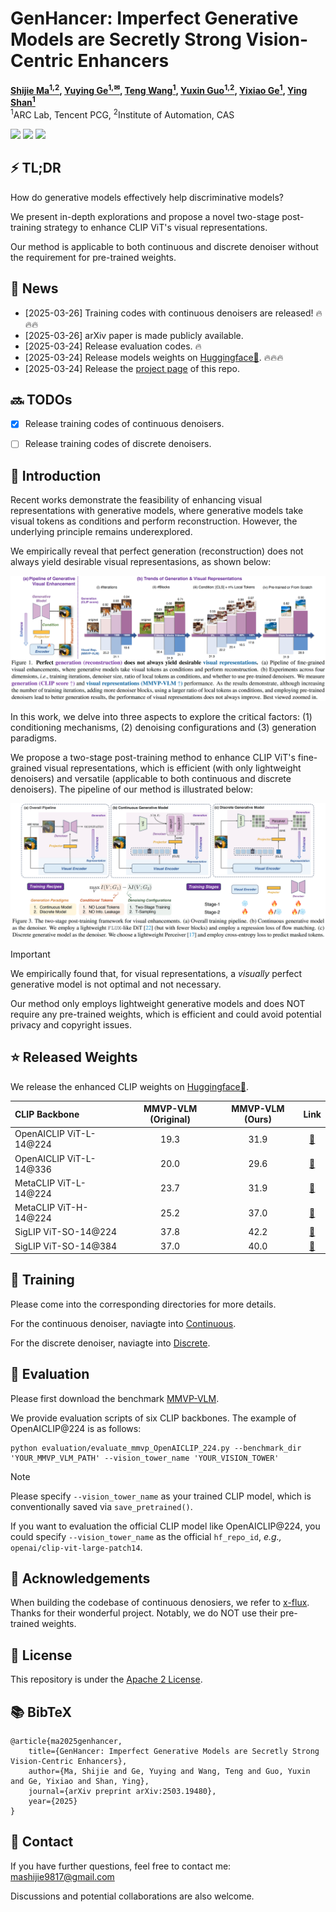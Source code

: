 # GenHancer: Imperfect Generative Models are Secretly Strong Vision-Centric Enhancers

**[Shijie Ma<sup>1,2</sup>](https://mashijie1028.github.io/), 
[Yuying Ge<sup>1,&#9993;</sup>](https://geyuying.github.io/), 
[Teng Wang<sup>1</sup>](http://ttengwang.com/), 
[Yuxin Guo<sup>1,2</sup>](https://scholar.google.com/citations?user=x_0spxgAAAAJ&hl=en), 
[Yixiao Ge<sup>1</sup>](https://geyixiao.com/), 
[Ying Shan<sup>1</sup>](https://scholar.google.com/citations?user=4oXBp9UAAAAJ&hl=en)**
<br>
<sup>1</sup>ARC Lab, Tencent PCG, 
<sup>2</sup>Institute of Automation, CAS
<br>

<a href='https://arxiv.org/abs/2503.19480'><img src='https://img.shields.io/badge/ArXiv-2503.19480-red'></a> 
<a href='https://mashijie1028.github.io/GenHancer/'><img src='https://img.shields.io/badge/Project-Page-Green'></a>
<a href='https://huggingface.co/msj9817/GenHancer/'><img src='https://img.shields.io/badge/Model-Huggingface-yellow'></a>



## ⚡ TL;DR

How do generative models effectively help discriminative models?

We present in-depth explorations and propose a novel two-stage post-training strategy to enhance CLIP ViT's visual representations.

Our method is applicable to both continuous and discrete denoiser without the requirement for pre-trained weights.



## 📅 News

* [2025-03-26] Training codes with continuous denoisers are released! 🔥🔥🔥
* [2025-03-26] arXiv paper is made publicly available.
* [2025-03-24] Release evaluation codes. 🔥
* [2025-03-24] Release models weights on [Huggingface🤗](https://huggingface.co/msj9817/GenHancer/). 🔥🔥🔥
* [2025-03-24] Release the [project page](https://mashijie1028.github.io/gen4rep/) of this repo.



## 🔜 TODOs

- [x] Release training codes of continuous denoisers.
- [ ] Release training codes of discrete denoisers.



## 🔎 Introduction

Recent works demonstrate the feasibility of enhancing visual representations with generative models, where generative models take visual tokens as conditions and perform reconstruction. However, the underlying principle remains underexplored.

We empirically reveal that perfect generation (reconstruction) does not always yield desirable visual representasions, as shown below:

![teaser](assets/teaser.jpg)

In this work, we delve into three aspects to explore the critical factors: (1) conditioning mechanisms, (2) denoising configurations and (3) generation paradigms.

We propose a two-stage post-training method to enhance CLIP ViT's fine-grained visual representations, which is efficient (with only lightweight denoisers) and versatile (applicable to both continuous and discrete denoisers). The pipeline of our method is illustrated below:

![teaser](assets/method.jpg)




> [!Important]
>
> We empirically found that, for visual representations, a *visually* perfect generative model is not optimal and not necessary. 
>
> Our method only employs lightweight generative models and does NOT require any pre-trained weights, which is efficient and  could avoid potential privacy and copyright issues.





##  ⭐ Released Weights

We release the enhanced CLIP weights  on [Huggingface🤗](https://huggingface.co/msj9817/GenHancer/).

| CLIP Backbone           | MMVP-VLM (Original) | MMVP-VLM (Ours) |                             Link                             |
| :---------------------- | :-----------------: | :-------------: | :----------------------------------------------------------: |
| OpenAICLIP ViT-L-14@224 |        19.3         |      31.9       | [🤗](https://huggingface.co/msj9817/GenHancer/tree/main/OpenAICLIP/clip-vit-large-patch14) |
| OpenAICLIP ViT-L-14@336 |        20.0         |      29.6       | [🤗](https://huggingface.co/msj9817/GenHancer/tree/main/OpenAICLIP/clip-vit-large-patch14-336) |
| MetaCLIP ViT-L-14@224   |        23.7         |      31.9       | [🤗](https://huggingface.co/msj9817/GenHancer/tree/main/MetaCLIP/metaclip-l14-fullcc2.5b) |
| MetaCLIP ViT-H-14@224   |        25.2         |      37.0       | [🤗](https://huggingface.co/msj9817/GenHancer/tree/main/MetaCLIP/metaclip-h14-fullcc2.5b) |
| SigLIP ViT-SO-14@224    |        37.8         |      42.2       | [🤗](https://huggingface.co/msj9817/GenHancer/tree/main/SigLIP/siglip-so400m-patch14-224) |
| SigLIP ViT-SO-14@384    |        37.0         |      40.0       | [🤗](https://huggingface.co/msj9817/GenHancer/tree/main/SigLIP/siglip-so400m-patch14-384) |



## 🏃 Training

Please come into the corresponding directories for more details.

For the continuous denoiser, naviagte into [Continuous](https://github.com/mashijie1028/GenHancer/tree/main/Continuous).

For the discrete denoiser, naviagte into [Discrete](https://github.com/mashijie1028/GenHancer/tree/main/Discrete).



## 📏 Evaluation

Please first download the benchmark [MMVP-VLM](https://huggingface.co/datasets/MMVP/MMVP_VLM).

We provide evaluation scripts of six CLIP backbones. The example of OpenAICLIP@224 is as follows: 

```shell
python evaluation/evaluate_mmvp_OpenAICLIP_224.py --benchmark_dir 'YOUR_MMVP_VLM_PATH' --vision_tower_name 'YOUR_VISION_TOWER'
```

> [!note]
>
> Please specify `--vision_tower_name` as your trained CLIP model, which is conventionally saved via `save_pretrained()`.
>
> If you want to evaluation the official CLIP model like OpenAICLIP@224, you could specify `--vision_tower_name` as the official `hf_repo_id`, *e.g.,* `openai/clip-vit-large-patch14`.



## 🤗 Acknowledgements

When building the codebase of continuous denosiers, we refer to [x-flux](https://github.com/XLabs-AI/x-flux). Thanks for their wonderful project. Notably, we do NOT use their pre-trained weights.



## 📜 License

This repository is under the [Apache 2 License](https://github.com/mashijie1028/Gen4Rep/blob/main/LICENSE).



## 📚 BibTeX

```
@article{ma2025genhancer,
	title={GenHancer: Imperfect Generative Models are Secretly Strong Vision-Centric Enhancers},
	author={Ma, Shijie and Ge, Yuying and Wang, Teng and Guo, Yuxin and Ge, Yixiao and Shan, Ying},
	journal={arXiv preprint arXiv:2503.19480},
	year={2025}
}
```



## 📧 Contact

If you have further questions, feel free to contact me: mashijie9817@gmail.com

Discussions and potential collaborations are also welcome.